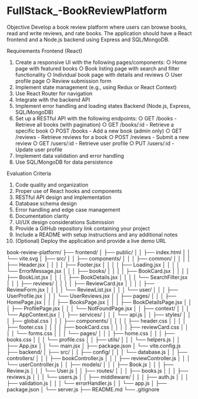 # FullStack_-BookReviewPlatform

Objective
Develop a book review platform where users can browse books, read and write reviews, and rate books. The application should have a React frontend and a Node.js backend using Express and SQL/MongoDB.

Requirements
Frontend (React)
1. Create a responsive UI with the following pages/components:
○ Home page with featured books
○ Book listing page with search and filter functionality
○ Individual book page with details and reviews
○ User profile page
○ Review submission form
2. Implement state management (e.g., using Redux or React Context)
3. Use React Router for navigation
4. Integrate with the backend API
5. Implement error handling and loading states
Backend (Node.js, Express, SQL/MongoDB)
1. Set up a RESTful API with the following endpoints:
○ GET /books - Retrieve all books (with pagination)
○ GET /books/:id - Retrieve a specific book
○ POST /books - Add a new book (admin only)
○ GET /reviews - Retrieve reviews for a book
○ POST /reviews - Submit a new review
○ GET /users/:id - Retrieve user profile
○ PUT /users/:id - Update user profile
2. Implement data validation and error handling
3. Use SQL/MongoDB for data persistence
 

Evaluation Criteria
1. Code quality and organization
2. Proper use of React hooks and components
3. RESTful API design and implementation
4. Database schema design
5. Error handling and edge case management
6. Documentation clarity
7. UI/UX design considerations
Submission
1. Provide a GitHub repository link containing your project
2. Include a README with setup instructions and any additional notes
3. (Optional) Deploy the application and provide a live demo URL



book-review-platform/
├── frontend/
│   ├── public/
│   │   ├── index.html
│   │   └── vite.svg
│   ├── src/
│   │   ├── components/
│   │   │   ├── common/
│   │   │   │   ├── Header.jsx
│   │   │   │   ├── Footer.jsx
│   │   │   │   ├── Loading.jsx
│   │   │   │   └── ErrorMessage.jsx
│   │   │   ├── books/
│   │   │   │   ├── BookCard.jsx
│   │   │   │   ├── BookList.jsx
│   │   │   │   ├── BookDetails.jsx
│   │   │   │   └── SearchFilter.jsx
│   │   │   ├── reviews/
│   │   │   │   ├── ReviewCard.jsx
│   │   │   │   ├── ReviewForm.jsx
│   │   │   │   └── ReviewList.jsx
│   │   │   └── user/
│   │   │       ├── UserProfile.jsx
│   │   │       └── UserReviews.jsx
│   │   ├── pages/
│   │   │   ├── HomePage.jsx
│   │   │   ├── BooksPage.jsx
│   │   │   ├── BookDetailsPage.jsx
│   │   │   ├── ProfilePage.jsx
│   │   │   └── NotFoundPage.jsx
│   │   ├── context/
│   │   │   └── AppContext.jsx
│   │   ├── services/
│   │   │   └── api.js
│   │   ├── styles/
│   │   │   ├── global.css
│   │   │   ├── components/
│   │   │   │   ├── header.css
│   │   │   │   ├── footer.css
│   │   │   │   ├── bookCard.css
│   │   │   │   ├── reviewCard.css
│   │   │   │   └── forms.css
│   │   │   └── pages/
│   │   │       ├── home.css
│   │   │       ├── books.css
│   │   │       └── profile.css
│   │   ├── utils/
│   │   │   └── helpers.js
│   │   ├── App.jsx
│   │   └── main.jsx
│   ├── package.json
│   └── vite.config.js
├── backend/
│   ├── src/
│   │   ├── config/
│   │   │   └── database.js
│   │   ├── controllers/
│   │   │   ├── bookController.js
│   │   │   ├── reviewController.js
│   │   │   └── userController.js
│   │   ├── models/
│   │   │   ├── Book.js
│   │   │   ├── Review.js
│   │   │   └── User.js
│   │   ├── routes/
│   │   │   ├── books.js
│   │   │   ├── reviews.js
│   │   │   └── users.js
│   │   ├── middleware/
│   │   │   ├── auth.js
│   │   │   ├── validation.js
│   │   │   └── errorHandler.js
│   │   └── app.js
│   ├── package.json
│   └── server.js
├── README.md
└── .gitignore

